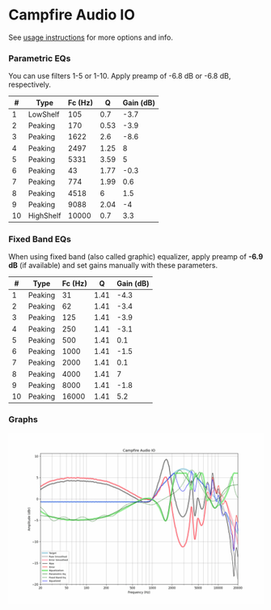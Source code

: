 # Campfire Audio IO
See [usage instructions](https://github.com/jaakkopasanen/AutoEq#usage) for more options and info.

### Parametric EQs
You can use filters 1-5 or 1-10. Apply preamp of -6.8 dB or -6.8 dB, respectively.

|   # | Type      |   Fc (Hz) |    Q |   Gain (dB) |
|-----|-----------|-----------|------|-------------|
|   1 | LowShelf  |       105 | 0.7  |        -3.7 |
|   2 | Peaking   |       170 | 0.53 |        -3.9 |
|   3 | Peaking   |      1622 | 2.6  |        -8.6 |
|   4 | Peaking   |      2497 | 1.25 |         8   |
|   5 | Peaking   |      5331 | 3.59 |         5   |
|   6 | Peaking   |        43 | 1.77 |        -0.3 |
|   7 | Peaking   |       774 | 1.99 |         0.6 |
|   8 | Peaking   |      4518 | 6    |         1.5 |
|   9 | Peaking   |      9088 | 2.04 |        -4   |
|  10 | HighShelf |     10000 | 0.7  |         3.3 |

### Fixed Band EQs
When using fixed band (also called graphic) equalizer, apply preamp of **-6.9 dB** (if available) and set gains manually with these parameters.

|   # | Type    |   Fc (Hz) |    Q |   Gain (dB) |
|-----|---------|-----------|------|-------------|
|   1 | Peaking |        31 | 1.41 |        -4.3 |
|   2 | Peaking |        62 | 1.41 |        -3.4 |
|   3 | Peaking |       125 | 1.41 |        -3.9 |
|   4 | Peaking |       250 | 1.41 |        -3.1 |
|   5 | Peaking |       500 | 1.41 |         0.1 |
|   6 | Peaking |      1000 | 1.41 |        -1.5 |
|   7 | Peaking |      2000 | 1.41 |         0.1 |
|   8 | Peaking |      4000 | 1.41 |         7   |
|   9 | Peaking |      8000 | 1.41 |        -1.8 |
|  10 | Peaking |     16000 | 1.41 |         5.2 |

### Graphs
![](./Campfire%20Audio%20IO.png)
